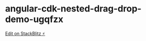 # angular-cdk-nested-drag-drop-demo-ugqfzx

[Edit on StackBlitz ⚡️](https://stackblitz.com/edit/angular-cdk-nested-drag-drop-demo-ugqfzx)